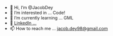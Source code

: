 - 👋 Hi, I’m @JacobDey
- 👀 I’m interested in ...
Code!
- 🌱 I’m currently learning ...
GML
- 🔗 [LinkedIn ...](https://www.linkedin.com/in/jacob-dey-937773a8/)
- 📫 How to reach me ...
jacob.dey98@gmail.com
